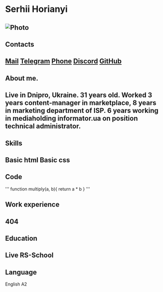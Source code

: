 # Serhii Horianyi
![Photo](/gh-pages/avatar.jpg)
---
## Contacts

[Mail](citellus.suslik@gmail.com)
[Telegram](https://t.me/Suslik_Citellus)
[Phone](tel:+380970915037)
[Discord]()
[GitHub](https://github.com/Citellus91)
---
## About me.

Live in Dnipro, Ukraine.
31 years old.
Worked 3 years content-manager in marketplace, 8 years in marketing department of ISP. 6 years working in mediaholding informator.ua on position technical administrator.
---
## Skills

Basic html
Basic css
---
## Code

'''
function multiply(a, b){
 return a * b
}
'''

## Work experience

404
---
## Education

Live
RS-School
---
## Language

English A2
